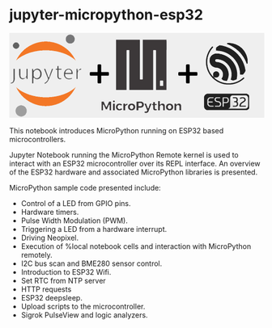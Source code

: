 # jupyter-micropython-esp32

<img src="assets/jupyter-micropython-esp32-2.png">

This notebook introduces MicroPython running on ESP32 based microcontrollers. 

Jupyter Notebook running the MicroPython Remote kernel is used to interact with an ESP32 microcontroller over its REPL interface. An overview of the ESP32 hardware and associated MicroPython libraries is presented. 

MicroPython sample code presented include:
- Control of a LED from GPIO pins.
- Hardware timers.
- Pulse Width Modulation (PWM).
- Triggering a LED from a hardware interrupt.
- Driving Neopixel.
- Execution of %local notebook cells and interaction with MicroPython remotely.
- I2C bus scan and BME280 sensor control.
- Introduction to ESP32 Wifi.
- Set RTC from NTP server
- HTTP requests
- ESP32 deepsleep.
- Upload scripts to the microcontroller.
- Sigrok PulseView and logic analyzers.

